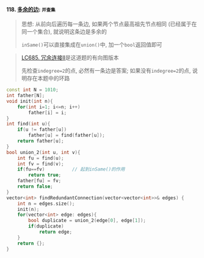 #### 118. [多余的边](https://leetcode.cn/problems/7LpjUW/): `并查集`

> 思想: 从前向后遍历每一条边, 如果两个节点最高祖先节点相同 (已经属于在同一个集合), 就说明这条边是多余的
>
> `inSame()`可以直接集成在`union()`中, 加一个`bool`返回值即可


> [LC685. 冗余连接Ⅱ](/workspace/685.%E5%86%97%E4%BD%99%E8%BF%9E%E6%8E%A5-ii.cpp)是这道题的有向图版本
>
> 先检查`indegree=2`的点, 必然有一条边是答案; 如果没有`indegree=2`的点, 说明存在本题中的环路

```CPP
const int N = 1010;
int father[N];
void init(int n){
    for(int i=1; i<=n; i++)
        father[i] = i;
}
int find(int u){
    if(u != father[u])
        father[u] = find(father[u]);
    return father[u];
}
bool union_2(int u, int v){
    int fu = find(u);
    int fv = find(v);
    if(fu==fv)          // 起到inSame()的作用
        return true;
    father[fu] = fv;
    return false;
}
vector<int> findRedundantConnection(vector<vector<int>>& edges) {
    int n = edges.size();
    init(n);
    for(vector<int> edge: edges){
        bool duplicate = union_2(edge[0], edge[1]);
        if(duplicate)
            return edge;
    }
    return {};
}
```